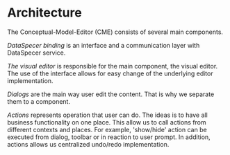 # Architecture
The Conceptual-Model-Editor (CME) consists of several main components.

*DataSpecer binding* is an interface and a communication layer with DataSpecer service.

*The visual editor* is responsible for the main component, the visual editor.
The use of the interface allows for easy change of the underlying editor implementation.

*Dialogs* are the main way user edit the content.
That is why we separate them to a component.

*Actions* represents operation that user can do.
The ideas is to have all business functionality on one place.
This allow us to call actions from different contexts and places.
For example, 'show/hide' action can be executed from dialog, toolbar or in reaction to user prompt.
In addition, actions allows us centralized undo/redo implementation.
